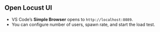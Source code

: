 ## Open Locust UI

* VS Code’s **Simple Browser** opens to `http://localhost:8089`.
* You can configure number of users, spawn rate, and start the load test.
